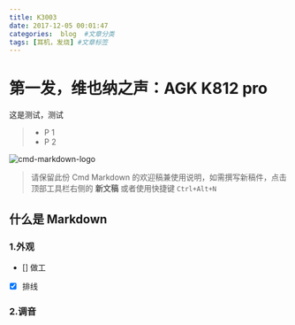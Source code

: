 ```yaml
---
title: K3003
date: 2017-12-05 00:01:47
categories:  blog  #文章分类
tags: [耳机，发烧] #文章标签
---
```


# 第一发，维也纳之声：AGK K812 pro

这是测试，测试

> * P 1
> * P 2

![cmd-markdown-logo](https://www.zybuluo.com/static/img/logo.png)

> 请保留此份 Cmd Markdown 的欢迎稿兼使用说明，如需撰写新稿件，点击顶部工具栏右侧的 <i class="icon-file"></i> **新文稿** 或者使用快捷键 `Ctrl+Alt+N`


## 什么是 Markdown

### 1.外观
- []  做工
- [x] 排线

 
### 2.调音